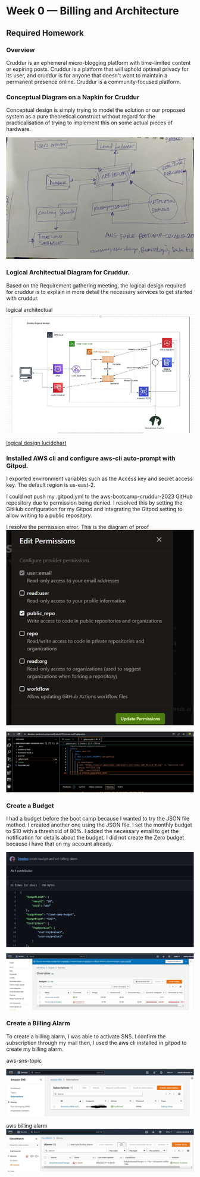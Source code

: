# Week 0 — Billing and Architecture
## Required Homework

### Overview 
Cruddur is an ephemeral micro-blogging platform with time-limited content or expiring posts. Cruddur is a platform that will uphold optimal privacy for its user, and cruddur is for anyone that doesn't want to maintain a permanent presence online. Cruddur is a community-focused platform.

### Conceptual Diagram on a Napkin for Cruddur
Conceptual design is simply trying to model the solution or our proposed system as a pure theoretical construct without regard for the practicalisation of trying to implement this on some actual pieces of hardware.

![conceptual design](https://github.com/Deedeo/aws-bootcamp-cruddur-2023/blob/main/journal/assets/conceptual-design.jpg)

### Logical Architectual Diagram for Cruddur.
Based on the Requirement gathering meeting, the logical design required for cruddur is to explain in more detail the necessary services to get started with cruddur.

logical architectual
![logical design image](https://github.com/Deedeo/aws-bootcamp-cruddur-2023/blob/main/journal/assets/logical-design.JPG)

[logical design lucidchart](https://lucid.app/lucidchart/8e0ba25f-d422-4fbc-bc26-99b956ffd2a5/edit?viewport_loc=-523%2C-170%2C2624%2C1260%2C0_0&invitationId=inv_af1328ef-fecd-4871-a0da-a265523aab27)

### Installed AWS cli and configure aws-cli auto-prompt with Gitpod.
I  exported environment variables such as the Access key and secret access key. The default region is us-east-2.

I could not push my .gitpod.yml to the aws-bootcamp-cruddur-2023 GitHub repository due to permission being denied. I  resolved this by setting the GitHub configuration for my Gitpod and integrating the Gitpod setting to allow writing to a public repository.

I resolve the permission error. This is the diagram of proof 
![gitpod](https://github.com/Deedeo/aws-bootcamp-cruddur-2023/blob/main/journal/assets/gitpod-config.PNG)

![aws-cli-proof](https://github.com/Deedeo/aws-bootcamp-cruddur-2023/blob/main/journal/assets/aws-cli-config.png)



### Create a Budget
 I had a budget before the boot camp because I wanted to try the JSON file method. I created another one using the JSON file. I set the monthly budget to $10 with a  threshold of 80%. I added the necessary email to get the notification for details about the budget. I did not create the Zero budget because i have that on my account already.
 
![aws-budget json](https://github.com/Deedeo/aws-bootcamp-cruddur-2023/blob/main/journal/assets/aws-budget-json.JPG)

![aws budget](https://github.com/Deedeo/aws-bootcamp-cruddur-2023/blob/main/journal/assets/aws-budget.PNG)
 
### Create a Billing Alarm 
To create a billing alarm, I was able to activate SNS. I confirm the subscription through my mail then, I used the aws cli installed in gitpod to create my billing alarm.

aws-sns-topic

![aws-sns](https://github.com/Deedeo/aws-bootcamp-cruddur-2023/blob/main/journal/assets/aws-sns.JPG)

aws billing alarm
![aws-billing-alarm](https://github.com/Deedeo/aws-bootcamp-cruddur-2023/blob/main/journal/assets/cloudwatch.JPG)
